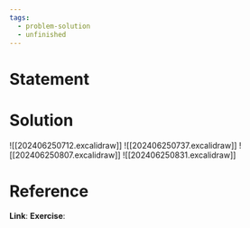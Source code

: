 ```yaml
---
tags:
  - problem-solution
  - unfinished
---
```

# Statement 


# Solution
![[202406250712.excalidraw]]
![[202406250737.excalidraw]]
![[202406250807.excalidraw]]
![[202406250831.excalidraw]]

# Reference
**Link**:
**Exercise**: